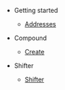 - Getting started

  - [Addresses](addresses.md)

- Compound

  - [Create](comp_create.md)

- Shifter
    - [Shifter](shifter.md)

